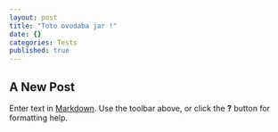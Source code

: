 ```yaml
---
layout: post
title: "Toto ovodaba jar !"
date: {}
categories: Tests
published: true
---
```


## A New Post

Enter text in [Markdown](http://daringfireball.net/projects/markdown/). Use the toolbar above, or click the **?** button for formatting help.
